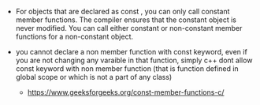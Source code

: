 - For objects that are declared as const , you can only call constant member functions.
 The compiler ensures that the constant object is never modified. You can call
either constant or non-constant member functions for a non-constant object.
- you cannot declare a non member function with const keyword, even if you are not
  changing any varaible in that function, simply c++ dont allow const keyword with
  non member function (that is function defined in global scope or which is not a
  part of any class)
  
  - https://www.geeksforgeeks.org/const-member-functions-c/
